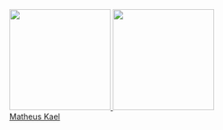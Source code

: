 
  <a href="https://github.com/MatheusKael"> 

  <img height="180em" src="https://github-readme-stats.vercel.app/api?username=MatheusKael&show_icons=true&theme=tokyonight&include_all_commits=true?count_private=true"/>
  <img height="180em" src="https://github-readme-stats.vercel.app/api/top-langs/?username=MatheusKael&show_icons=true&theme=tokyonight&include_all_commits=true?count_private=true&layout=compact"/>
  
  <div class="badge-base LI-profile-badge" data-locale="pt_BR" data-size="medium" data-theme="dark" data-type="VERTICAL" data-vanity="matheuskael" data-version="v1"><a class="badge-base__link LI-simple-link" href="https://br.linkedin.com/in/matheuskael?trk=profile-badge">Matheus Kael</a></div>
              
  <script src="https://platform.linkedin.com/badges/js/profile.js" async defer type="text/javascript"></script>
